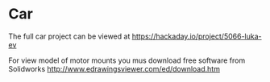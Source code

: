 # Car
The full car project can be viewed at https://hackaday.io/project/5066-luka-ev

For view model of motor mounts you mus download free software from Solidworks http://www.edrawingsviewer.com/ed/download.htm
